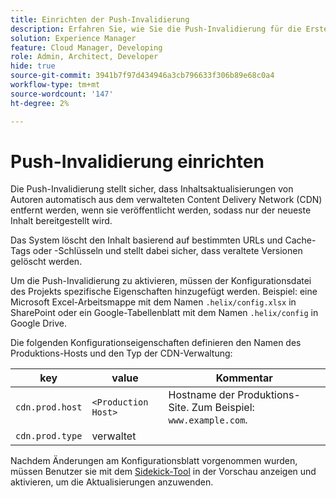 ```yaml
---
title: Einrichten der Push-Invalidierung
description: Erfahren Sie, wie Sie die Push-Invalidierung für die Erstellung Ihres eigenen Produktions-CDN konfigurieren.
solution: Experience Manager
feature: Cloud Manager, Developing
role: Admin, Architect, Developer
hide: true
source-git-commit: 3941b7f97d434946a3cb796633f306b89e68c0a4
workflow-type: tm+mt
source-wordcount: '147'
ht-degree: 2%

---
```


# Push-Invalidierung einrichten

Die Push-Invalidierung stellt sicher, dass Inhaltsaktualisierungen von Autoren automatisch aus dem verwalteten Content Delivery Network (CDN) entfernt werden, wenn sie veröffentlicht werden, sodass nur der neueste Inhalt bereitgestellt wird.

Das System löscht den Inhalt basierend auf bestimmten URLs und Cache-Tags oder -Schlüsseln und stellt dabei sicher, dass veraltete Versionen gelöscht werden.

Um die Push-Invalidierung zu aktivieren, müssen der Konfigurationsdatei des Projekts spezifische Eigenschaften hinzugefügt werden. Beispiel: eine Microsoft Excel-Arbeitsmappe mit dem Namen `.helix/config.xlsx` in SharePoint oder ein Google-Tabellenblatt mit dem Namen `.helix/config` in Google Drive.

Die folgenden Konfigurationseigenschaften definieren den Namen des Produktions-Hosts und den Typ der CDN-Verwaltung:

| key | value | Kommentar |
| --- | --- | --- |
| `cdn.prod.host` | `<Production Host>` | Hostname der Produktions-Site. Zum Beispiel: `www.example.com`. |
| `cdn.prod.type` | verwaltet |   |

Nachdem Änderungen am Konfigurationsblatt vorgenommen wurden, müssen Benutzer sie mit dem [Sidekick-Tool](/help/edge/docs/sidekick.md) in der Vorschau anzeigen und aktivieren, um die Aktualisierungen anzuwenden.
